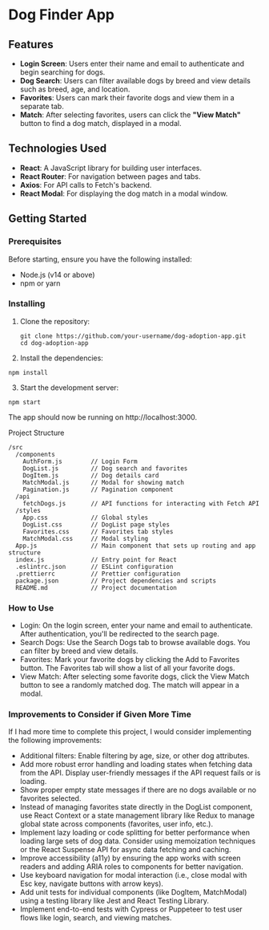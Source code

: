 # Dog Finder App

## Features
- **Login Screen**: Users enter their name and email to authenticate and begin searching for dogs.
- **Dog Search**: Users can filter available dogs by breed and view details such as breed, age, and location.
- **Favorites**: Users can mark their favorite dogs and view them in a separate tab.
- **Match**: After selecting favorites, users can click the **"View Match"** button to find a dog match, displayed in a modal.

## Technologies Used
- **React**: A JavaScript library for building user interfaces.
- **React Router**: For navigation between pages and tabs.
- **Axios**: For API calls to Fetch's backend.
- **React Modal**: For displaying the dog match in a modal window.

## Getting Started

### Prerequisites
Before starting, ensure you have the following installed:
- Node.js (v14 or above)
- npm or yarn

### Installing

1. Clone the repository:
  
   ```
   git clone https://github.com/your-username/dog-adoption-app.git
   cd dog-adoption-app
   ```

3. Install the dependencies:

```
npm install
```

3. Start the development server:

```
npm start
```
The app should now be running on http://localhost:3000.


Project Structure
```
/src
  /components
    AuthForm.js        // Login Form
    DogList.js         // Dog search and favorites
    DogItem.js         // Dog details card
    MatchModal.js      // Modal for showing match
    Pagination.js      // Pagination component
  /api
    fetchDogs.js       // API functions for interacting with Fetch API
  /styles
    App.css            // Global styles
    DogList.css        // DogList page styles
    Favorites.css      // Favorites tab styles
    MatchModal.css     // Modal styling
  App.js               // Main component that sets up routing and app structure
  index.js             // Entry point for React
  .eslintrc.json       // ESLint configuration
  .prettierrc          // Prettier configuration
  package.json         // Project dependencies and scripts
  README.md            // Project documentation
```

### How to Use
- Login: On the login screen, enter your name and email to authenticate. After authentication, you'll be redirected to the search page.
- Search Dogs: Use the Search Dogs tab to browse available dogs. You can filter by breed and view details.
- Favorites: Mark your favorite dogs by clicking the Add to Favorites button. The Favorites tab will show a list of all your favorite dogs.
- View Match: After selecting some favorite dogs, click the View Match button to see a randomly matched dog. The match will appear in a modal.

### Improvements to Consider if Given More Time
If I had more time to complete this project, I would consider implementing the following improvements:

- Additional filters: Enable filtering by age, size, or other dog attributes.
- Add more robust error handling and loading states when fetching data from the API. Display user-friendly messages if the API request fails or is loading.
- Show proper empty state messages if there are no dogs available or no favorites selected.
- Instead of managing favorites state directly in the DogList component, use React Context or a state management library like Redux to manage global state across components (favorites, user info, etc.).
- Implement lazy loading or code splitting for better performance when loading large sets of dog data.
Consider using memoization techniques or the React Suspense API for async data fetching and caching.
- Improve accessibility (a11y) by ensuring the app works with screen readers and adding ARIA roles to components for better navigation.
- Use keyboard navigation for modal interaction (i.e., close modal with Esc key, navigate buttons with arrow keys).
- Add unit tests for individual components (like DogItem, MatchModal) using a testing library like Jest and React Testing Library.
- Implement end-to-end tests with Cypress or Puppeteer to test user flows like login, search, and viewing matches.




